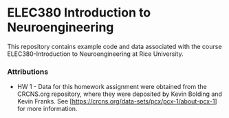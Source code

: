 # ELEC380 Introduction to Neuroengineering

This repository contains example code and data associated with the course ELEC380-Introduction
to Neuroengineering at Rice University.

### Attributions
 + HW 1 - Data for this homework assignment were obtained from the CRCNS.org repository, where they
   were deposited by Kevin Bolding and Kevin Franks. See [https://crcns.org/data-sets/pcx/pcx-1/about-pcx-1]
   for more information. 
